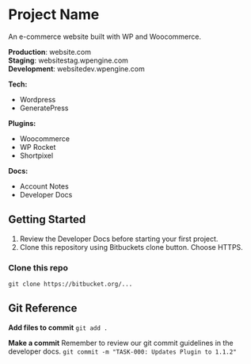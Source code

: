 # Project Name
<!-- Brief Description of the Website -->
An e-commerce website built with WP and Woocommerce. 

**Production**: website.com  
**Staging**: websitestag.wpengine.com  
**Development**: websitedev.wpengine.com

**Tech:** 
- Wordpress 
- GeneratePress

**Plugins:** 
- Woocommerce
- WP Rocket
- Shortpixel

**Docs:**
- Account Notes
- Developer Docs
    
## Getting Started
1. Review the Developer Docs before starting your first project. 
2. Clone this repository using Bitbuckets clone button. Choose HTTPS. 


### Clone this repo
``` git clone https://bitbucket.org/... ```

## Git Reference

**Add files to commit**
```git add . ```

**Make a commit**
Remember to review our git commit guidelines in the developer docs. 
```git commit -m "TASK-000: Updates Plugin to 1.1.2"```



